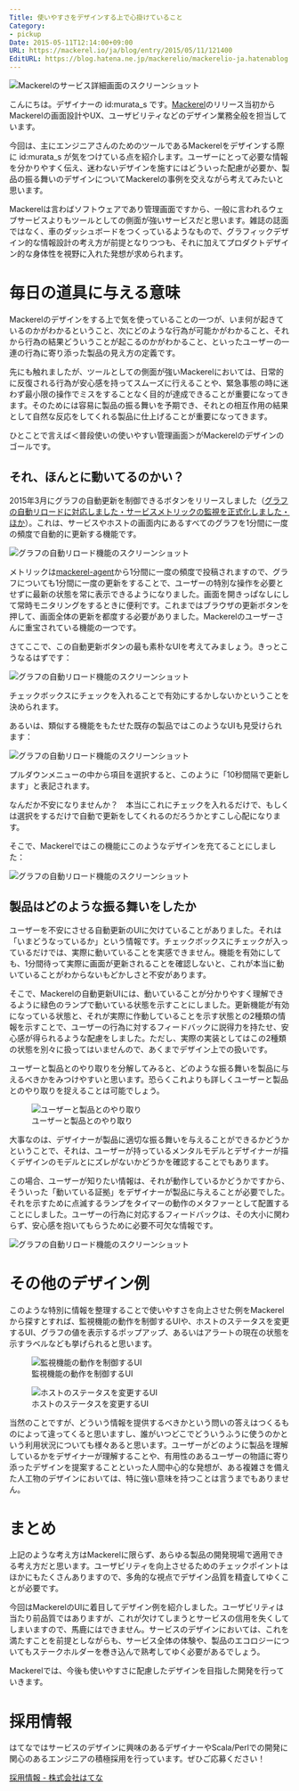 ```yaml
---
Title: 使いやすさをデザインする上で心掛けていること
Category:
- pickup
Date: 2015-05-11T12:14:00+09:00
URL: https://mackerel.io/ja/blog/entry/2015/05/11/121400
EditURL: https://blog.hatena.ne.jp/mackerelio/mackerelio-ja.hatenablog.mackerel.io/atom/entry/8454420450093830410
---
```


![Mackerelのサービス詳細画面のスクリーンショット](https://mackerel.io/files/images/brand-assets/screenshot-service.png)

こんにちは。デザイナーの id:murata_s です。[Mackerel](https://mackerel.io/ja/)のリリース当初からMackerelの画面設計やUX、ユーザビリティなどのデザイン業務全般を担当しています。

今回は、主にエンジニアさんのためのツールであるMackerelをデザインする際に id:murata_s が気をつけている点を紹介します。ユーザーにとって必要な情報を分かりやすく伝え、迷わないデザインを施すにはどういった配慮が必要か、製品の振る舞いのデザインについてMackerelの事例を交えながら考えてみたいと思います。

Mackerelは言わばソフトウェアであり管理画面ですから、一般に言われるウェブサービスよりもツールとしての側面が強いサービスだと思います。雑誌の誌面ではなく、車のダッシュボードをつくっているようなもので、グラフィックデザイン的な情報設計の考え方が前提となりつつも、それに加えてプロダクトデザイン的な身体性を視野に入れた発想が求められます。

# 毎日の道具に与える意味

Mackerelのデザインをする上で気を使っていることの一つが、いま何が起きているのかがわかるということ、次にどのような行為が可能かがわかること、それから行為の結果どういうことが起こるのかがわかること、といったユーザーの一連の行為に寄り添った製品の見え方の定義です。

先にも触れましたが、ツールとしての側面が強いMackerelにおいては、日常的に反復される行為が安心感を持ってスムーズに行えることや、緊急事態の時に迷わず最小限の操作でミスをすることなく目的が達成できることが重要になってきます。そのためには容易に製品の振る舞いを予期でき、それとの相互作用の結果として自然な反応をしてくれる製品に仕上げることが重要になってきます。

ひとことで言えば＜普段使いの使いやすい管理画面＞がMackerelのデザインのゴールです。

## それ、ほんとに動いてるのかい？

2015年3月にグラフの自動更新を制御できるボタンをリリースしました（[グラフの自動リロードに対応しました・サービスメトリックの監視を正式化しました・ほか](https://mackerel.io/ja/blog/entry/2015/03/13/172216)）。これは、サービスやホストの画面内にあるすべてのグラフを1分間に一度の頻度で自動的に更新する機能です。

![グラフの自動リロード機能のスクリーンショット](https://cdn-ak.f.st-hatena.com/images/fotolife/m/mackerelio/20150313/20150313171453.gif)

メトリックは[mackerel-agent](https://github.com/mackerelio/mackerel-agent)から1分間に一度の頻度で投稿されますので、グラフについても1分間に一度の更新をすることで、ユーザーの特別な操作を必要とせずに最新の状態を常に表示できるようになりました。画面を開きっぱなしにして常時モニタリングをするときに便利です。これまではブラウザの更新ボタンを押して、画面全体の更新を都度する必要がありました。Mackerelのユーザーさんに重宝されている機能の一つです。

さてここで、この自動更新ボタンの最も素朴なUIを考えてみましょう。きっとこうなるはずです：

![グラフの自動リロード機能のスクリーンショット](https://cdn-ak.f.st-hatena.com/images/fotolife/m/mackerelio/20150511/20150511104251.gif?1431308714)

チェックボックスにチェックを入れることで有効にするかしないかということを決められます。

あるいは、類似する機能をもたせた既存の製品ではこのようなUIも見受けられます：

![グラフの自動リロード機能のスクリーンショット](https://cdn-ak.f.st-hatena.com/images/fotolife/m/mackerelio/20150511/20150511104252.png?1431308747)

プルダウンメニューの中から項目を選択すると、このように「10秒間隔で更新します」と表記されます。

なんだか不安になりませんか？　本当にこれにチェックを入れるだけで、もしくは選択をするだけで自動で更新をしてくれるのだろうかとすこし心配になります。

そこで、Mackerelではこの機能にこのようなデザインを充てることにしました：

![グラフの自動リロード機能のスクリーンショット](https://cdn-ak.f.st-hatena.com/images/fotolife/m/mackerelio/20150511/20150511104250.gif?1431308764)


## 製品はどのような振る舞いをしたか

ユーザーを不安にさせる自動更新のUIに欠けていることがありました。それは「いまどうなっているか」という情報です。チェックボックスにチェックが入っているだけでは、実際に動いていることを実感できません。機能を有効にしても、1分間待って実際に画面が更新されることを確認しないと、これが本当に動いていることがわからないもどかしさと不安があります。

そこで、Mackerelの自動更新UIには、動いていることが分かりやすく理解できるように緑色のランプで動いている状態を示すことにしました。更新機能が有効になっている状態と、それが実際に作動していることを示す状態との2種類の情報を示すことで、ユーザーの行為に対するフィードバックに説得力を持たせ、安心感が得られるような配慮をしました。ただし、実際の実装としてはこの2種類の状態を別々に扱ってはいませんので、あくまでデザイン上での扱いです。

ユーザーと製品とのやり取りを分解してみると、どのような振る舞いを製品に与えるべきかをみつけやすいと思います。恐らくこれよりも詳しくユーザーと製品とのやり取りを捉えることは可能でしょう。

<figure>
<img src="https://cdn-ak.f.st-hatena.com/images/fotolife/m/mackerelio/20150511/20150511112025_original.png?1431310854" alt="ユーザーと製品とのやり取り" />
<figcaption>ユーザーと製品とのやり取り</figcaption>
</figure>

大事なのは、デザイナーが製品に適切な振る舞いを与えることができるかどうかということで、それは、ユーザーが持っているメンタルモデルとデザイナーが描くデザインのモデルとにズレがないかどうかを確認することでもあります。

この場合、ユーザーが知りたい情報は、それが動作しているかどうかですから、そういった「動いている証拠」をデザイナーが製品に与えることが必要でした。それを示すために点滅するランプをタイマーの動作のメタファーとして配置することにしました。ユーザーの行為に対応するフィードバックは、その大小に関わらず、安心感を抱いてもらうために必要不可欠な情報です。

![グラフの自動リロード機能のスクリーンショット](https://cdn-ak.f.st-hatena.com/images/fotolife/m/mackerelio/20150511/20150511104250.gif?1431308764)

# その他のデザイン例

このような特別に情報を整理することで使いやすさを向上させた例をMackerelから探すとすれば、監視機能の動作を制御するUIや、ホストのステータスを変更するUI、グラフの値を表示するポップアップ、あるいはアラートの現在の状態を示すラベルなども挙げられると思います。

<figure>
<img src="https://cdn-ak.f.st-hatena.com/images/fotolife/m/mackerelio/20150511/20150511104249.png?1431308804" alt="監視機能の動作を制御するUI" />
<figcaption>監視機能の動作を制御するUI</figcaption>
</figure>

<figure>
<img src="https://cdn-ak.f.st-hatena.com/images/fotolife/m/mackerelio/20150511/20150511104253.png?1431308831" alt="ホストのステータスを変更するUI" />
<figcaption>ホストのステータスを変更するUI</figcaption>
</figure>


当然のことですが、どういう情報を提供するべきかという問いの答えはつくるものによって違ってくると思いますし、誰がいつどこでどういうふうに使うのかという利用状況についても様々あると思います。ユーザーがどのように製品を理解しているかをデザイナーが理解することや、有用性のあるユーザーの物語に寄り添ったデザインを提案することといった人間中心的な発想が、ある複雑さを備えた人工物のデザインにおいては、特に強い意味を持つことは言うまでもありません。

# まとめ

上記のような考え方はMackerelに限らず、あらゆる製品の開発現場で適用できる考え方だと思います。ユーザビリティを向上させるためのチェックポイントはほかにもたくさんありますので、多角的な視点でデザイン品質を精査してゆくことが必要です。

今回はMackerelのUIに着目してデザイン例を紹介しました。ユーザビリティは当たり前品質ではありますが、これが欠けてしまうとサービスの信用を失くしてしまいますので、馬鹿にはできません。サービスのデザインにおいては、これを満たすことを前提としながらも、サービス全体の体験や、製品のエコロジーについてもステークホルダーを巻き込んで熟考してゆく必要があるでしょう。

Mackerelでは、今後も使いやすさに配慮したデザインを目指した開発を行っていきます。

# 採用情報

はてなではサービスのデザインに興味のあるデザイナーやScala/Perlでの開発に関心のあるエンジニアの積極採用を行っています。ぜひご応募ください！

<a href="http://hatenacorp.jp/recruit/" target="_blank">採用情報 - 株式会社はてな</a>
